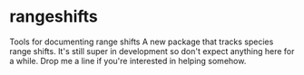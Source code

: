 # rangeshifts
Tools for documenting range shifts
A new package that tracks species range shifts. It's still super in development so don't expect anything here for a while. Drop me a line if you're interested in helping somehow.
